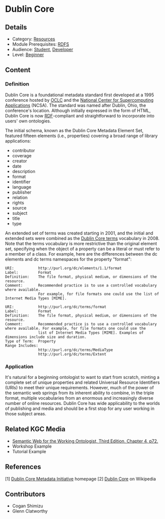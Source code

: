 # Dublin Core
## Details
* Category: [Resources](../../categories/Resources.md)
* Module Prerequisites: [RDFS](../../modules/RDFS/RDFS.md)
* Audience: [Student](../../audiences/Student.md), [Developer](../../audiences/Developer.md)
* Level: [Beginner](../../levels/Beginner.md)

## Content

### Definition

Dublin Core is a foundational metadata standard first developed at a 1995 conference hosted by [OCLC](https://www.oclc.org/en/about.html?cmpid=md_ab) and the [National Center for Supercomputing Applications](https://www.ncsa.illinois.edu) (NCSA). The standard was named after Dublin, Ohio, the conference's location. Although initially expressed in the form of HTML, Dublin Core is now [RDF](../modules/RDF/RDF.md)-compliant and straightforward to incorporate into users' own ontologies.

The initial schema, known as the Dublin Core Metadata Element Set, featured fifteen elements (i.e., properties) covering a broad range of library applications:

* contributor
* coverage
* creator
* date
* description
* format
* identifier
* language
* publisher
* relation
* rights
* source
* subject
* title
* type

An extended set of terms was created starting in 2001, and the initial and extended sets were combined as the [Dublin Core terms](https://www.dublincore.org/specifications/dublin-core/dcmi-terms/) vocabulary in 2008. Note that the terms vocabulary is more restrictive than the original element set, specifying when the object of a property can be a literal or must refer to a member of a class. For example, here are the differences between the dc elements and dc terms namespaces for the property "format":

    URI:           http://purl.org/dc/elements/1.1/format
    Label:         Format
    Definition:    The file format, physical medium, or dimensions of the resource.
    Comment:       Recommended practice is to use a controlled vocabulary where available. 
                   For example, for file formats one could use the list of Internet Media Types [MIME].
    
    URI:           http://purl.org/dc/terms/format
    Label:         Format
    Definition:    The file format, physical medium, or dimensions of the resource.
    Comment:       Recommended practice is to use a controlled vocabulary where available. For example, for file formats one could use the
                   list of Internet Media Types [MIME]. Examples of dimensions include size and duration.
    Type of Term:  Property
    Range Includes:     
                   http://purl.org/dc/terms/MediaType
                   http://purl.org/dc/terms/Extent
      
### Application

It's natural for a beginning ontologist to want to start from scratch, minting a complete set of unique properties and related Universal Resource Identifiers (URIs) to meet their unique requirements. However, much of the power of the semantic web springs from its inherent ability to combine, in the triple format, multiple vocabularies from an enormous and increasingly diverse number of online resources. Dublin Core has wide applicability to the worlds of publishing and media and should be a first stop for any user working in those subject areas.

## Related KGC Media
* [Semantic Web for the Working Ontologist, Third Edition, Chapter 4, p72.](https://www.morganclaypoolpublishers.com/catalog_Orig/product_info.php?products_id=1564)
* Workshop Example
* Tutorial Example

## References
[1] [Dublin Core Metadata Initiative](https://www.dublincore.org) homepage
[2] [Dublin Core](https://en.wikipedia.org/wiki/Dublin_Core) on Wikipedia

## Contributors
* Cogan Shimizu
* Glenn Clatworthy
